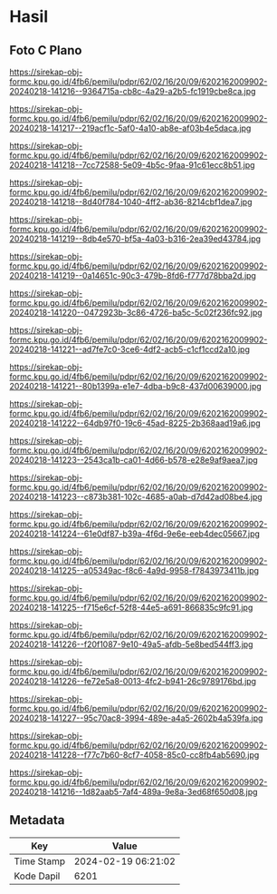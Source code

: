# Hasil

## Foto C Plano

https://sirekap-obj-formc.kpu.go.id/4fb6/pemilu/pdpr/62/02/16/20/09/6202162009902-20240218-141216--9364715a-cb8c-4a29-a2b5-fc1919cbe8ca.jpg

https://sirekap-obj-formc.kpu.go.id/4fb6/pemilu/pdpr/62/02/16/20/09/6202162009902-20240218-141217--219acf1c-5af0-4a10-ab8e-af03b4e5daca.jpg

https://sirekap-obj-formc.kpu.go.id/4fb6/pemilu/pdpr/62/02/16/20/09/6202162009902-20240218-141218--7cc72588-5e09-4b5c-9faa-91c61ecc8b51.jpg

https://sirekap-obj-formc.kpu.go.id/4fb6/pemilu/pdpr/62/02/16/20/09/6202162009902-20240218-141218--8d40f784-1040-4ff2-ab36-8214cbf1dea7.jpg

https://sirekap-obj-formc.kpu.go.id/4fb6/pemilu/pdpr/62/02/16/20/09/6202162009902-20240218-141219--8db4e570-bf5a-4a03-b316-2ea39ed43784.jpg

https://sirekap-obj-formc.kpu.go.id/4fb6/pemilu/pdpr/62/02/16/20/09/6202162009902-20240218-141219--0a14651c-90c3-479b-8fd6-f777d78bba2d.jpg

https://sirekap-obj-formc.kpu.go.id/4fb6/pemilu/pdpr/62/02/16/20/09/6202162009902-20240218-141220--0472923b-3c86-4726-ba5c-5c02f236fc92.jpg

https://sirekap-obj-formc.kpu.go.id/4fb6/pemilu/pdpr/62/02/16/20/09/6202162009902-20240218-141221--ad7fe7c0-3ce6-4df2-acb5-c1cf1ccd2a10.jpg

https://sirekap-obj-formc.kpu.go.id/4fb6/pemilu/pdpr/62/02/16/20/09/6202162009902-20240218-141221--80b1399a-e1e7-4dba-b9c8-437d00639000.jpg

https://sirekap-obj-formc.kpu.go.id/4fb6/pemilu/pdpr/62/02/16/20/09/6202162009902-20240218-141222--64db97f0-19c6-45ad-8225-2b368aad19a6.jpg

https://sirekap-obj-formc.kpu.go.id/4fb6/pemilu/pdpr/62/02/16/20/09/6202162009902-20240218-141223--2543ca1b-ca01-4d66-b578-e28e9af9aea7.jpg

https://sirekap-obj-formc.kpu.go.id/4fb6/pemilu/pdpr/62/02/16/20/09/6202162009902-20240218-141223--c873b381-102c-4685-a0ab-d7d42ad08be4.jpg

https://sirekap-obj-formc.kpu.go.id/4fb6/pemilu/pdpr/62/02/16/20/09/6202162009902-20240218-141224--61e0df87-b39a-4f6d-9e6e-eeb4dec05667.jpg

https://sirekap-obj-formc.kpu.go.id/4fb6/pemilu/pdpr/62/02/16/20/09/6202162009902-20240218-141225--a05349ac-f8c6-4a9d-9958-f7843973411b.jpg

https://sirekap-obj-formc.kpu.go.id/4fb6/pemilu/pdpr/62/02/16/20/09/6202162009902-20240218-141225--f715e6cf-52f8-44e5-a691-866835c9fc91.jpg

https://sirekap-obj-formc.kpu.go.id/4fb6/pemilu/pdpr/62/02/16/20/09/6202162009902-20240218-141226--f20f1087-9e10-49a5-afdb-5e8bed544ff3.jpg

https://sirekap-obj-formc.kpu.go.id/4fb6/pemilu/pdpr/62/02/16/20/09/6202162009902-20240218-141226--fe72e5a8-0013-4fc2-b941-26c9789176bd.jpg

https://sirekap-obj-formc.kpu.go.id/4fb6/pemilu/pdpr/62/02/16/20/09/6202162009902-20240218-141227--95c70ac8-3994-489e-a4a5-2602b4a539fa.jpg

https://sirekap-obj-formc.kpu.go.id/4fb6/pemilu/pdpr/62/02/16/20/09/6202162009902-20240218-141228--f77c7b60-8cf7-4058-85c0-cc8fb4ab5690.jpg

https://sirekap-obj-formc.kpu.go.id/4fb6/pemilu/pdpr/62/02/16/20/09/6202162009902-20240218-141216--1d82aab5-7af4-489a-9e8a-3ed68f650d08.jpg


## Metadata

| Key        | Value               |
| ---------- | ------------------- |
| Time Stamp | 2024-02-19 06:21:02 |
| Kode Dapil | 6201                |




